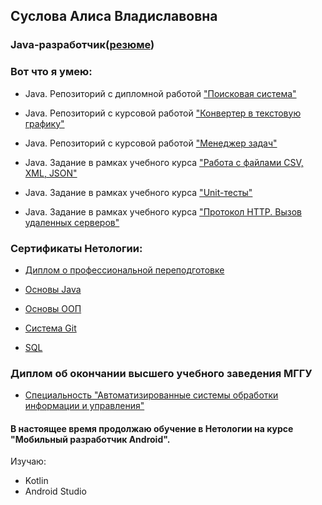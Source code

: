 ## Суслова Алиса Владиславовна
### Java-разработчик([резюме](https://github.com/alisasuslova/resume/blob/main/resume.md))

### Вот что я умею:
* Java. Репозиторий с дипломной работой 
["Поисковая система"](https://github.com/alisasuslova/Diplom_1)

* Java. Репозиторий с курсовой работой ["Конвертер в текстовую графику"](https://github.com/alisasuslova/Converter-to-text-graphics)

* Java. Репозиторий с курсовой работой ["Менеджер задач"](https://github.com/alisasuslova/pcs/tree/master)

* Java. Задание в рамках учебного курса ["Работа с файлами CSV, XML, JSON"](https://github.com/alisasuslova/json_homework/tree/master)

* Java. Задание в рамках учебного курса ["Unit-тесты"](https://github.com/alisasuslova/Test1/tree/master)

* Java. Задание в рамках учебного курса ["Протокол HTTP. Вызов удаленных серверов"](https://github.com/alisasuslova/HTTP_homework/tree/master)


### Сертификаты Нетологии:

* [Диплом о профессиональной переподготовке](https://github.com/alisasuslova/resume/tree/main/diplom_1)

* [Основы Java](https://github.com/alisasuslova/resume/blob/main/certificates/%D0%9E%D1%81%D0%BD%D0%BE%D0%B2%D1%8B%20Java.pdf)

* [Основы ООП](https://github.com/alisasuslova/resume/blob/main/certificates/%D0%9E%D1%81%D0%BD%D0%BE%D0%B2%D1%8B%20%D0%9E%D0%9E%D0%9F.pdf)

* [Система Git](https://github.com/alisasuslova/resume/blob/main/certificates/Git.pdf)

* [SQL](https://github.com/alisasuslova/resume/blob/main/certificates/SQL.pdf)

### Диплом об окончании высшего учебного заведения МГГУ

* [Специальность "Автоматизированные системы обработки информации и управления"](https://github.com/alisasuslova/resume/tree/main/diplom)

#### В настоящее время продолжаю обучение в Нетологии на курсе "Мобильный разработчик Android". 
Изучаю:

* Kotlin
* Android Studio


